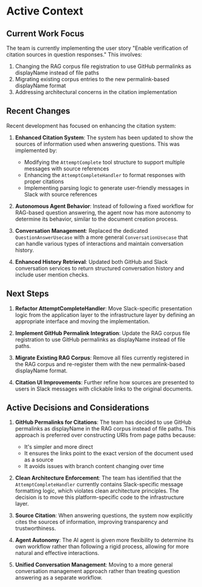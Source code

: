 # Active Context

## Current Work Focus

The team is currently implementing the user story "Enable verification of citation sources in question responses." This involves:

1. Changing the RAG corpus file registration to use GitHub permalinks as displayName instead of file paths
2. Migrating existing corpus entries to the new permalink-based displayName format
3. Addressing architectural concerns in the citation implementation

## Recent Changes

Recent development has focused on enhancing the citation system:

1. **Enhanced Citation System**: The system has been updated to show the sources of information used when answering questions. This was implemented by:
   - Modifying the `AttemptComplete` tool structure to support multiple messages with source references
   - Enhancing the `AttemptCompleteHandler` to format responses with proper citations
   - Implementing parsing logic to generate user-friendly messages in Slack with source references

2. **Autonomous Agent Behavior**: Instead of following a fixed workflow for RAG-based question answering, the agent now has more autonomy to determine its behavior, similar to the document creation process.

3. **Conversation Management**: Replaced the dedicated `QuestionAnswerUsecase` with a more general `ConversationUsecase` that can handle various types of interactions and maintain conversation history.

4. **Enhanced History Retrieval**: Updated both GitHub and Slack conversation services to return structured conversation history and include user mention checks.

## Next Steps

1. **Refactor AttemptCompleteHandler**: Move Slack-specific presentation logic from the application layer to the infrastructure layer by defining an appropriate interface and moving the implementation.

2. **Implement GitHub Permalink Integration**: Update the RAG corpus file registration to use GitHub permalinks as displayName instead of file paths.

3. **Migrate Existing RAG Corpus**: Remove all files currently registered in the RAG corpus and re-register them with the new permalink-based displayName format.

4. **Citation UI Improvements**: Further refine how sources are presented to users in Slack messages with clickable links to the original documents.

## Active Decisions and Considerations

1. **GitHub Permalinks for Citations**: The team has decided to use GitHub permalinks as displayName in the RAG corpus instead of file paths. This approach is preferred over constructing URIs from page paths because:
   - It's simpler and more direct
   - It ensures the links point to the exact version of the document used as a source
   - It avoids issues with branch content changing over time

2. **Clean Architecture Enforcement**: The team has identified that the `AttemptCompleteHandler` currently contains Slack-specific message formatting logic, which violates clean architecture principles. The decision is to move this platform-specific code to the infrastructure layer.

3. **Source Citation**: When answering questions, the system now explicitly cites the sources of information, improving transparency and trustworthiness.

4. **Agent Autonomy**: The AI agent is given more flexibility to determine its own workflow rather than following a rigid process, allowing for more natural and effective interactions.

5. **Unified Conversation Management**: Moving to a more general conversation management approach rather than treating question answering as a separate workflow.
